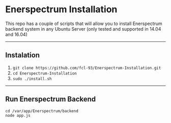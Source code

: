 Enerspectrum Installation
===================


This repo has a couple of scripts that will allow you to install Enerspectrum backend system in any Ubuntu Server (only tested and supported in 14.04 and 16.04)

----------


Instalation
-------------

 1. `git clone https://github.com/fcl-93/Enerspectrum-Installation.git`
 2. `cd Enerspectrum-Installation`
 3.  `sudo ./install.sh`

----------
Run Enerspectrum Backend
-------------------

    cd /var/app/Enerspectrum/backend
    node app.js
